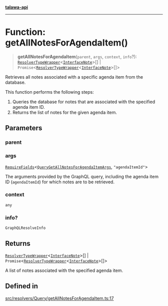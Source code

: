 [**talawa-api**](../../../../README.md)

***

# Function: getAllNotesForAgendaItem()

> **getAllNotesForAgendaItem**(`parent`, `args`, `context`, `info`?): [`ResolverTypeWrapper`](../../../../types/generatedGraphQLTypes/type-aliases/ResolverTypeWrapper.md)\<[`InterfaceNote`](../../../../models/Note/interfaces/InterfaceNote.md)\>[] \| `Promise`\<[`ResolverTypeWrapper`](../../../../types/generatedGraphQLTypes/type-aliases/ResolverTypeWrapper.md)\<[`InterfaceNote`](../../../../models/Note/interfaces/InterfaceNote.md)\>[]\>

Retrieves all notes associated with a specific agenda item from the database.

This function performs the following steps:
1. Queries the database for notes that are associated with the specified agenda item ID.
2. Returns the list of notes for the given agenda item.

## Parameters

### parent

### args

[`RequireFields`](../../../../types/generatedGraphQLTypes/type-aliases/RequireFields.md)\<[`QueryGetAllNotesForAgendaItemArgs`](../../../../types/generatedGraphQLTypes/type-aliases/QueryGetAllNotesForAgendaItemArgs.md), `"agendaItemId"`\>

The arguments provided by the GraphQL query, including the agenda item ID (`agendaItemId`) for which notes are to be retrieved.

### context

`any`

### info?

`GraphQLResolveInfo`

## Returns

[`ResolverTypeWrapper`](../../../../types/generatedGraphQLTypes/type-aliases/ResolverTypeWrapper.md)\<[`InterfaceNote`](../../../../models/Note/interfaces/InterfaceNote.md)\>[] \| `Promise`\<[`ResolverTypeWrapper`](../../../../types/generatedGraphQLTypes/type-aliases/ResolverTypeWrapper.md)\<[`InterfaceNote`](../../../../models/Note/interfaces/InterfaceNote.md)\>[]\>

A list of notes associated with the specified agenda item.

## Defined in

[src/resolvers/Query/getAllNotesForAgendaItem.ts:17](https://github.com/Suyash878/talawa-api/blob/f376d03c37e9acd046e7cc983947432c95f74442/src/resolvers/Query/getAllNotesForAgendaItem.ts#L17)
